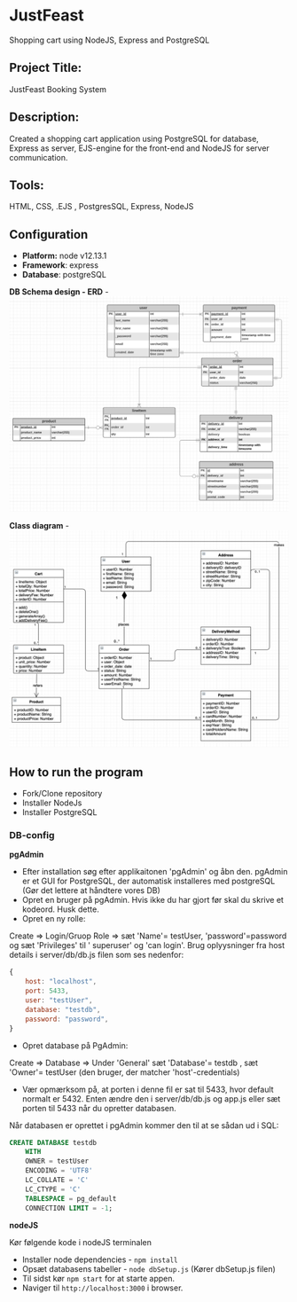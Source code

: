 # JustFeast
Shopping cart using NodeJS, Express and PostgreSQL

## Project Title: 
JustFeast Booking System

## Description: 
Created a shopping cart application using PostgreSQL for database, Express as server, EJS-engine for the front-end and NodeJS for server communication.

## Tools: 
HTML, CSS, .EJS , PostgresSQL, Express, NodeJS

## Configuration
- **Platform:** node v12.13.1
- **Framework**: express
- **Database**: postgreSQL 

**DB Schema design - ERD** -
![alt text](/public/ERD-JustFeastBooking.png)

**Class diagram** -
![alt text](/public/Klassediagram.v2.png)

## How to run the program


- Fork/Clone repository
- Installer NodeJs
- Installer PostgreSQL 

### DB-config
**pgAdmin**
- Efter installation søg efter applikaitonen 'pgAdmin' og åbn den. pgAdmin er et GUI  for PostgreSQL, der automatisk installeres med postgreSQL (Gør det lettere at håndtere vores DB)
- Opret en bruger på pgAdmin. Hvis ikke du har gjort før skal du skrive et kodeord. Husk dette. 
- Opret en ny rolle: 

Create => Login/Gruop Role => sæt 'Name'= testUser, 'password'=password og sæt 'Privileges' til ' superuser' og 'can login'.
Brug oplyysninger fra host details i server/db/db.js filen som ses nedenfor:

```javaScript
{
    host: "localhost",
    port: 5433,
    user: "testUser",
    database: "testdb",
    password: "password",
}
```
- Opret database på PgAdmin:

Create => Database => Under 'General' sæt 'Database'= testdb , sæt 'Owner'= testUser (den bruger, der matcher 'host'-credentials)
- Vær opmærksom på, at porten i denne fil er sat til 5433, hvor default normalt er 5432. Enten ændre den i server/db/db.js og app.js eller sæt porten til 5433 når du opretter databasen.

Når databasen er oprettet i pgAdmin kommer den til at se sådan ud i SQL:

```SQL
CREATE DATABASE testdb
    WITH
    OWNER = testUser
    ENCODING = 'UTF8'
    LC_COLLATE = 'C'
    LC_CTYPE = 'C'
    TABLESPACE = pg_default
    CONNECTION LIMIT = -1;
   ```

**nodeJS**

Kør følgende kode i nodeJS terminalen
- Installer node dependencies - `npm install`
- Opsæt databasens tabeller - `node dbSetup.js` (Kører dbSetup.js filen)
- Til sidst kør `npm start` for at starte appen.
- Naviger til `http://localhost:3000` i browser.


